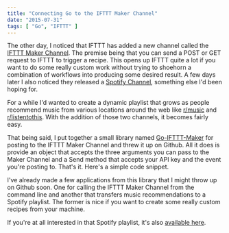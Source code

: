 ```yaml
---
title: "Connecting Go to the IFTTT Maker Channel"
date: "2015-07-31"
tags: [ "Go", "IFTTT" ]
---
```


The other day, I noticed that IFTTT has added a new channel called the [IFTTT Maker Channel](https://ifttt.com/maker). The premise being that you can send a POST or GET request to IFTTT to trigger a recipe. This opens up IFTTT quite a lot if you want to do some really custom work without trying to shoehorn a combination of workflows into producing some desired result. A few days later I also noticed they released a [Spotify Channel](https://ifttt.com/spotify), something else I'd been hoping for.

For a while I'd wanted to create a dynamic playlist that grows as people recommend music from various locations around the web like [r/music](http://www.reddit.com/r/music) and [r/listentothis](http://www.reddit.com/r/). With the addition of those two channels, it becomes fairly easy.

That being said, I put together a small library named [Go-IFTTT-Maker](https://github.com/jamesmillerio/go-ifttt-maker) for posting to the IFTTT Maker Channel and threw it up on Github. All it does is provide an object that accepts the three arguments you can pass to the Maker Channel and a Send method that accepts your API key and the event you're posting to. That's it. Here's a simple code snippet.

<script src="https://gist.github.com/jamesmillerio/cb3fe1446c314b245402.js"></script>

I've already made a few applications from this library that I might throw up on Github soon. One for calling the IFTTT Maker Channel from the command line and another that transfers music recommendations to a Spotify playlist. The former is nice if you want to create some really custom recipes from your machine.

If you're at all interested in that Spotify playlist, it's also [available here](https://open.spotify.com/user/1278133214/playlist/4QoH6mftV3FDRd5pSj3SDo).
